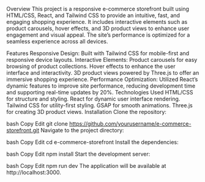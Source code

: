 Overview
This project is a responsive e-commerce storefront built using HTML/CSS, React, and Tailwind CSS to provide an intuitive, fast, and engaging shopping experience. It includes interactive elements such as product carousels, hover effects, and 3D product views to enhance user engagement and visual appeal. The site’s performance is optimized for a seamless experience across all devices.

Features
Responsive Design: Built with Tailwind CSS for mobile-first and responsive device layouts.
Interactive Elements:
Product carousels for easy browsing of product collections.
Hover effects to enhance the user interface and interactivity.
3D product views powered by Three.js to offer an immersive shopping experience.
Performance Optimization: Utilized React’s dynamic features to improve site performance, reducing development time and supporting real-time updates by 20%.
Technologies Used
HTML/CSS for structure and styling.
React for dynamic user interface rendering.
Tailwind CSS for utility-first styling.
GSAP for smooth animations.
Three.js for creating 3D product views.
Installation
Clone the repository:

bash
Copy
Edit
git clone https://github.com/yourusername/e-commerce-storefront.git
Navigate to the project directory:

bash
Copy
Edit
cd e-commerce-storefront
Install the dependencies:

bash
Copy
Edit
npm install
Start the development server:

bash
Copy
Edit
npm run dev
The application will be available at http://localhost:3000.

